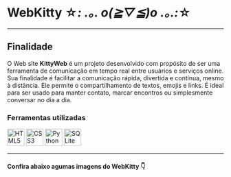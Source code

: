 # WebKitty ☆*: .｡. o(≧▽≦)o .｡.:*☆
---
## Finalidade
O Web site **KittyWeb** é um projeto desenvolvido com propósito de ser uma ferramenta de comunicação em tempo real entre usuários e serviços online. Sua finalidade é facilitar a comunicação rápida, divertida e contínua, mesmo à distância. Ele permite o compartilhamento de textos, emojis e links. É ideal para ser usado para manter contato, marcar encontros ou simplesmente conversar no dia a dia. 

### Ferramentas utilizadas 
<img src="https://cdn.jsdelivr.net/gh/devicons/devicon/icons/html5/html5-original.svg" alt="HTML5" width="40" height="40"/>
<img src="https://cdn.jsdelivr.net/gh/devicons/devicon/icons/css3/css3-original.svg" alt="CSS3" width="40" height="40"/> 
<img src="https://cdn.jsdelivr.net/gh/devicons/devicon/icons/python/python-original.svg" alt="Python" width="40" height="40"/>
<img src="https://cdn.jsdelivr.net/gh/devicons/devicon/icons/sqlite/sqlite-original.svg" alt="SQLite" width="40" height="40"/>

---

#### Confira abaixo agumas imagens do WebKitty 👇
